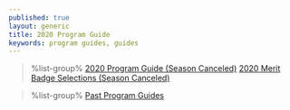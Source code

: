 ```yaml
---
published: true
layout: generic
title: 2020 Program Guide
keywords: program guides, guides
---
```


> %list-group%
> <a href="{{ site.url }}/pdf/2020/2020-program-guide.pdf" class="list-group-item">2020 Program Guide (Season Canceled)</a>
> <a href="{{ site.url }}/pdf/2020/2020-merit-badges.pdf" class="list-group-item">2020 Merit Badge Selections (Season Canceled)</a>

> %list-group%
> <a href="archive/" class="list-group-item">Past Program Guides</a>
